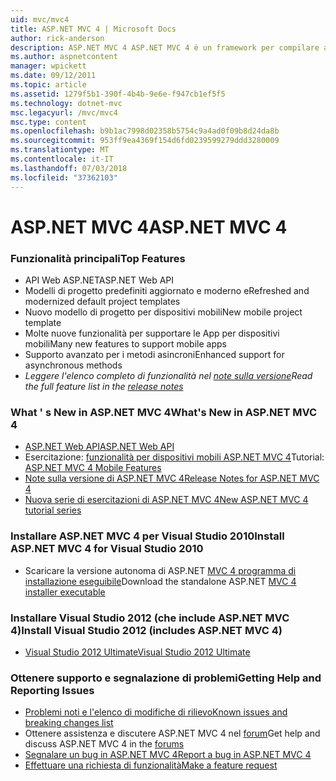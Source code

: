 ```yaml
---
uid: mvc/mvc4
title: ASP.NET MVC 4 | Microsoft Docs
author: rick-anderson
description: ASP.NET MVC 4 ASP.NET MVC 4 è un framework per compilare applicazioni scalabili, basati su standard web usando i modelli di progettazione consolidati e la potenza di AS....
ms.author: aspnetcontent
manager: wpickett
ms.date: 09/12/2011
ms.topic: article
ms.assetid: 1279f5b1-390f-4b4b-9e6e-f947cb1ef5f5
ms.technology: dotnet-mvc
msc.legacyurl: /mvc/mvc4
msc.type: content
ms.openlocfilehash: b9b1ac7998d02358b5754c9a4ad0f09b8d24da8b
ms.sourcegitcommit: 953ff9ea4369f154d6fd0239599279ddd3280009
ms.translationtype: MT
ms.contentlocale: it-IT
ms.lasthandoff: 07/03/2018
ms.locfileid: "37362103"
---
```

<a name="aspnet-mvc-4"></a><span data-ttu-id="aa4d6-103">ASP.NET MVC 4</span><span class="sxs-lookup"><span data-stu-id="aa4d6-103">ASP.NET MVC 4</span></span>
====================
### <a name="top-features"></a><span data-ttu-id="aa4d6-104">Funzionalità principali</span><span class="sxs-lookup"><span data-stu-id="aa4d6-104">Top Features</span></span>

- <span data-ttu-id="aa4d6-105">API Web ASP.NET</span><span class="sxs-lookup"><span data-stu-id="aa4d6-105">ASP.NET Web API</span></span>
- <span data-ttu-id="aa4d6-106">Modelli di progetto predefiniti aggiornato e moderno e</span><span class="sxs-lookup"><span data-stu-id="aa4d6-106">Refreshed and modernized default project templates</span></span>
- <span data-ttu-id="aa4d6-107">Nuovo modello di progetto per dispositivi mobili</span><span class="sxs-lookup"><span data-stu-id="aa4d6-107">New mobile project template</span></span>
- <span data-ttu-id="aa4d6-108">Molte nuove funzionalità per supportare le App per dispositivi mobili</span><span class="sxs-lookup"><span data-stu-id="aa4d6-108">Many new features to support mobile apps</span></span>
- <span data-ttu-id="aa4d6-109">Supporto avanzato per i metodi asincroni</span><span class="sxs-lookup"><span data-stu-id="aa4d6-109">Enhanced support for asynchronous methods</span></span>
- <span data-ttu-id="aa4d6-110">*Leggere l'elenco completo di funzionalità nel [note sulla versione](../whitepapers/mvc4-release-notes.md)*</span><span class="sxs-lookup"><span data-stu-id="aa4d6-110">*Read the full feature list in the [release notes](../whitepapers/mvc4-release-notes.md)*</span></span>


### <a name="whats-new-in-aspnet-mvc-4"></a><span data-ttu-id="aa4d6-111">What ' s New in ASP.NET MVC 4</span><span class="sxs-lookup"><span data-stu-id="aa4d6-111">What's New in ASP.NET MVC 4</span></span>

- [<span data-ttu-id="aa4d6-112">ASP.NET Web API</span><span class="sxs-lookup"><span data-stu-id="aa4d6-112">ASP.NET Web API</span></span>](../web-api/index.md)
- <span data-ttu-id="aa4d6-113">Esercitazione: [funzionalità per dispositivi mobili ASP.NET MVC 4](overview/older-versions/aspnet-mvc-4-mobile-features.md)</span><span class="sxs-lookup"><span data-stu-id="aa4d6-113">Tutorial: [ASP.NET MVC 4 Mobile Features](overview/older-versions/aspnet-mvc-4-mobile-features.md)</span></span>
- [<span data-ttu-id="aa4d6-114">Note sulla versione di ASP.NET MVC 4</span><span class="sxs-lookup"><span data-stu-id="aa4d6-114">Release Notes for ASP.NET MVC 4</span></span>](../whitepapers/mvc4-release-notes.md)
- [<span data-ttu-id="aa4d6-115">Nuova serie di esercitazioni di ASP.NET MVC 4</span><span class="sxs-lookup"><span data-stu-id="aa4d6-115">New ASP.NET MVC 4 tutorial series</span></span>](overview/older-versions/getting-started-with-aspnet-mvc4/intro-to-aspnet-mvc-4.md)


### <a name="install-aspnet-mvc-4-for-visual-studio-2010"></a><span data-ttu-id="aa4d6-116">Installare ASP.NET MVC 4 per Visual Studio 2010</span><span class="sxs-lookup"><span data-stu-id="aa4d6-116">Install ASP.NET MVC 4 for Visual Studio 2010</span></span>

- <span data-ttu-id="aa4d6-117">Scaricare la versione autonoma di ASP.NET [MVC 4 programma di installazione eseguibile](https://www.microsoft.com/download/details.aspx?id=30683)</span><span class="sxs-lookup"><span data-stu-id="aa4d6-117">Download the standalone ASP.NET [MVC 4 installer executable](https://www.microsoft.com/download/details.aspx?id=30683)</span></span>


### <a name="install-visual-studio-2012-includes-aspnet-mvc-4"></a><span data-ttu-id="aa4d6-118">Installare Visual Studio 2012 (che include ASP.NET MVC 4)</span><span class="sxs-lookup"><span data-stu-id="aa4d6-118">Install Visual Studio 2012 (includes ASP.NET MVC 4)</span></span>

- [<span data-ttu-id="aa4d6-119">Visual Studio 2012 Ultimate</span><span class="sxs-lookup"><span data-stu-id="aa4d6-119">Visual Studio 2012 Ultimate</span></span>](https://go.microsoft.com/fwlink/?linkid=247148)


### <a name="getting-help-and-reporting-issues"></a><span data-ttu-id="aa4d6-120">Ottenere supporto e segnalazione di problemi</span><span class="sxs-lookup"><span data-stu-id="aa4d6-120">Getting Help and Reporting Issues</span></span>

- [<span data-ttu-id="aa4d6-121">Problemi noti e l'elenco di modifiche di rilievo</span><span class="sxs-lookup"><span data-stu-id="aa4d6-121">Known issues and breaking changes list</span></span>](../whitepapers/mvc4-release-notes.md#_Toc303253815)
- <span data-ttu-id="aa4d6-122">Ottenere assistenza e discutere ASP.NET MVC 4 nel [forum](https://forums.asp.net/1146.aspx)</span><span class="sxs-lookup"><span data-stu-id="aa4d6-122">Get help and discuss ASP.NET MVC 4 in the [forums](https://forums.asp.net/1146.aspx)</span></span>
- [<span data-ttu-id="aa4d6-123">Segnalare un bug in ASP.NET MVC 4</span><span class="sxs-lookup"><span data-stu-id="aa4d6-123">Report a bug in ASP.NET MVC 4</span></span>](https://github.com/aspnet/AspNetWebStack/issues)
- [<span data-ttu-id="aa4d6-124">Effettuare una richiesta di funzionalità</span><span class="sxs-lookup"><span data-stu-id="aa4d6-124">Make a feature request</span></span>](http://aspnet.uservoice.com/forums/41201-asp-net-mvc)
